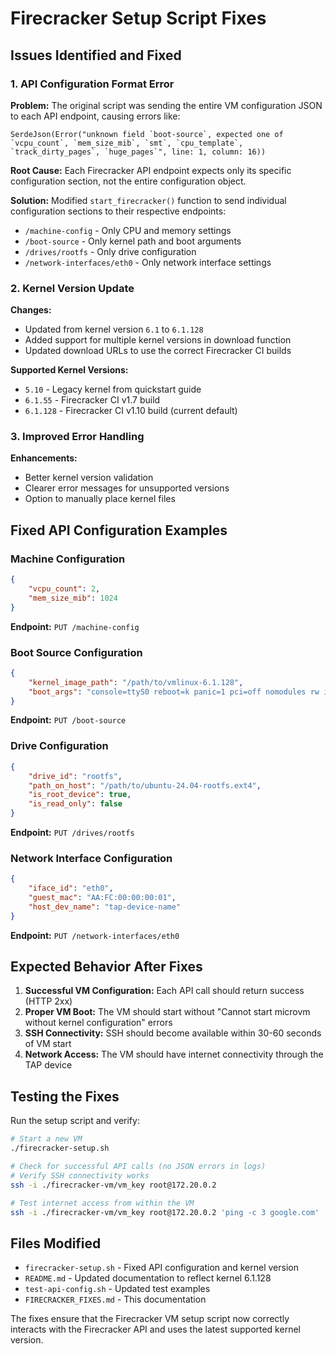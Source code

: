 # Firecracker Setup Script Fixes

## Issues Identified and Fixed

### 1. API Configuration Format Error

**Problem:** The original script was sending the entire VM configuration JSON to each API endpoint, causing errors like:
```
SerdeJson(Error("unknown field `boot-source`, expected one of `vcpu_count`, `mem_size_mib`, `smt`, `cpu_template`, `track_dirty_pages`, `huge_pages`", line: 1, column: 16))
```

**Root Cause:** Each Firecracker API endpoint expects only its specific configuration section, not the entire configuration object.

**Solution:** Modified `start_firecracker()` function to send individual configuration sections to their respective endpoints:

- `/machine-config` - Only CPU and memory settings
- `/boot-source` - Only kernel path and boot arguments  
- `/drives/rootfs` - Only drive configuration
- `/network-interfaces/eth0` - Only network interface settings

### 2. Kernel Version Update

**Changes:**
- Updated from kernel version `6.1` to `6.1.128`
- Added support for multiple kernel versions in download function
- Updated download URLs to use the correct Firecracker CI builds

**Supported Kernel Versions:**
- `5.10` - Legacy kernel from quickstart guide
- `6.1.55` - Firecracker CI v1.7 build
- `6.1.128` - Firecracker CI v1.10 build (current default)

### 3. Improved Error Handling

**Enhancements:**
- Better kernel version validation
- Clearer error messages for unsupported versions
- Option to manually place kernel files

## Fixed API Configuration Examples

### Machine Configuration
```json
{
    "vcpu_count": 2,
    "mem_size_mib": 1024
}
```
**Endpoint:** `PUT /machine-config`

### Boot Source Configuration
```json
{
    "kernel_image_path": "/path/to/vmlinux-6.1.128",
    "boot_args": "console=ttyS0 reboot=k panic=1 pci=off nomodules rw ip=172.20.0.2::172.20.0.1:255.255.255.0::eth0:off"
}
```
**Endpoint:** `PUT /boot-source`

### Drive Configuration
```json
{
    "drive_id": "rootfs",
    "path_on_host": "/path/to/ubuntu-24.04-rootfs.ext4",
    "is_root_device": true,
    "is_read_only": false
}
```
**Endpoint:** `PUT /drives/rootfs`

### Network Interface Configuration
```json
{
    "iface_id": "eth0",
    "guest_mac": "AA:FC:00:00:00:01",
    "host_dev_name": "tap-device-name"
}
```
**Endpoint:** `PUT /network-interfaces/eth0`

## Expected Behavior After Fixes

1. **Successful VM Configuration:** Each API call should return success (HTTP 2xx)
2. **Proper VM Boot:** The VM should start without "Cannot start microvm without kernel configuration" errors
3. **SSH Connectivity:** SSH should become available within 30-60 seconds of VM start
4. **Network Access:** The VM should have internet connectivity through the TAP device

## Testing the Fixes

Run the setup script and verify:

```bash
# Start a new VM
./firecracker-setup.sh

# Check for successful API calls (no JSON errors in logs)
# Verify SSH connectivity works
ssh -i ./firecracker-vm/vm_key root@172.20.0.2

# Test internet access from within the VM
ssh -i ./firecracker-vm/vm_key root@172.20.0.2 'ping -c 3 google.com'
```

## Files Modified

- `firecracker-setup.sh` - Fixed API configuration and kernel version
- `README.md` - Updated documentation to reflect kernel 6.1.128
- `test-api-config.sh` - Updated test examples
- `FIRECRACKER_FIXES.md` - This documentation

The fixes ensure that the Firecracker VM setup script now correctly interacts with the Firecracker API and uses the latest supported kernel version. 
